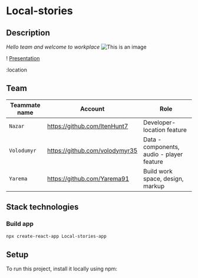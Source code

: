 # Local-stories

## Description

_Hello team and welcome to workplace_
![This is an image](https://i.pinimg.com/originals/8f/cf/dd/8fcfdd39496ceb2bb4c0b1a55231026f.png)

! [Presentation](https://docs.google.com/presentation/d/1bMI5VnAwfJ-w_vxscpm1M8mWapK4RW6g8vFOQf0npno/edit?usp=sharing)

:location

## Team

| Teammate name | Account                        | Role                                      |
| ------------- | ------------------------------ | ----------------------------------------- |
| `Nazar`       | https://github.com/ItenHunt7   | Developer-location feature                |
| `Volodumyr`   | https://github.com/volodymyr35 | Data - components, audio - player feature |
| `Yarema`      | https://github.com/Yarema91    | Build work space, design, markup          |

## Stack technologies

### Build app

```bash
npx create-react-app Local-stories-app
```

## Setup

To run this project, install it locally using npm:

